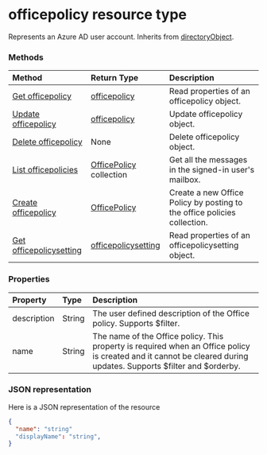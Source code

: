 # officepolicy resource type

Represents an Azure AD user account. Inherits from [directoryObject](directoryobject.md).


### Methods
| Method       | Return Type  |Description|
|:---------------|:--------|:----------|
|[Get officepolicy](../api/officepolicy_get.md) | [officepolicy](officepolicy.md) |Read properties of an officepolicy object.|
|[Update officepolicy](../api/officepolicy_update.md) | [officepolicy](officepolicy.md) |Update officepolicy object. |
|[Delete officepolicy](../api/officepolicy_delete.md) | None |Delete officepolicy object. |
|[List officepolicies](../api/officepolicy_list_messages.md) |[OfficePolicy](officepolicy.md) collection| Get all the messages in the signed-in user's mailbox.|
|[Create officepolicy](../api/officepolicy_post_messages.md) |[OfficePolicy](officepolicy.md)| Create a new Office Policy by posting to the office policies collection.|
|[Get officepolicysetting](../api/officepolicy_get.md) | [officepolicysetting](officepolicysetting.md) |Read properties of an officepolicysetting object.|

### Properties
| Property	   | Type	|Description|
|:---------------|:--------|:----------|
|description|String|The user defined description of the Office policy. Supports $filter.|
|name|String|The name of the Office policy. This property is required when an Office policy is created and it cannot be cleared during updates. Supports $filter and $orderby.|


### JSON representation

Here is a JSON representation of the resource

<!-- {
  "blockType": "resource",
  "optionalProperties": [
    "appRoleAssignments",
    "calendar",
    "calendarGroups",
    "calendarView",
    "calendars",
    "contactFolders",
    "contacts",
    "createdObjects",
    "directReports",
    "drive",
    "events",
    "joinedGroups",
    "mailFolders",
    "manager",
    "memberOf",
    "messages",
    "oauth2PermissionGrants",
    "ownedDevices",
    "ownedObjects",
    "photo",
    "registeredDevices"
  ],
  "keyProperty": "id",
  "@odata.type": "microsoft.graph.user"
}-->

```json
{
  "name": "string"
  "displayName": "string",
}

```

<!-- uuid: 8fcb5dbc-d5aa-4681-8e31-b001d5168d79
2015-10-25 14:57:30 UTC -->
<!-- {
  "type": "#page.annotation",
  "description": "user resource",
  "keywords": "",
  "section": "documentation",
  "tocPath": ""
}-->
